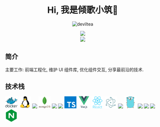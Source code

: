 <h1 align="center"> Hi, 我是倾歌小筑💞️ </h1>
<p align="center"> <img src="https://komarev.com/ghpvc/?username=wenhongjie&label=Profile%20views&color=0e75b6&style=flat" alt="deviltea" /> </p>

<div align="center">
  <img src="https://github-readme-stats.vercel.app/api/top-langs/?username=HodgeWen&layout=compact" />
</div>

<div align="center">
  <img src="https://github-readme-stats.vercel.app/api?username=HodgeWen&show_icons=true&locale=cn&bg_color=30,e96443,904e95&title_color=fff&text_color=fff&hide=stars" />
</div>

## 简介

主要工作: 前端工程化, 维护 UI 组件库, 优化组件交互, 分享最前沿的技术.

## 技术栈

<p>

 <img src="https://raw.githubusercontent.com/devicons/devicon/master/icons/docker/docker-original-wordmark.svg" alt="docker" width="40" height="40"/>
 <img src="https://raw.githubusercontent.com/devicons/devicon/master/icons/linux/linux-original.svg" alt="linux" width="40" height="40"/>
 <img src="https://cdn.jsdelivr.net/gh/devicons/devicon@latest/icons/prisma/prisma-original.svg" />
 <img src="https://raw.githubusercontent.com/devicons/devicon/master/icons/mongodb/mongodb-original-wordmark.svg" alt="mongodb" width="40" height="40"/>
 <img src="https://cdn.jsdelivr.net/gh/devicons/devicon@latest/icons/sqlite/sqlite-original.svg" />
 <img src="https://cdn.jsdelivr.net/gh/devicons/devicon@latest/icons/postgresql/postgresql-original.svg" />
 <img src="https://raw.githubusercontent.com/devicons/devicon/master/icons/typescript/typescript-original.svg" alt="typescript" width="40" height="40"/>
 <img src="https://raw.githubusercontent.com/devicons/devicon/master/icons/vuejs/vuejs-original-wordmark.svg" alt="vuejs" width="40" height="40"/>
 <img src="https://raw.githubusercontent.com/devicons/devicon/master/icons/react/react-original-wordmark.svg" alt="vuejs" width="40" height="40"/>
 <img src="https://raw.githubusercontent.com/devicons/devicon/master/icons/electron/electron-original.svg" alt="vuejs" width="40" height="40"/>
 <img src="https://cdn.jsdelivr.net/gh/devicons/devicon@latest/icons/tauri/tauri-original.svg" />
 <img src="https://raw.githubusercontent.com/devicons/devicon/master/icons/go/go-original.svg" alt="vuejs" width="40" height="40"/>
 <img src="https://cdn.jsdelivr.net/gh/devicons/devicon@latest/icons/vitejs/vitejs-original.svg" />
 <img src="https://cdn.jsdelivr.net/gh/devicons/devicon@latest/icons/vitest/vitest-original.svg" />
 <img src="https://cdn.jsdelivr.net/gh/devicons/devicon@latest/icons/bun/bun-original.svg" />
 <img src="https://raw.githubusercontent.com/devicons/devicon/master/icons/nginx/nginx-original.svg" alt="vuejs" width="40" height="40"/>
</p>
